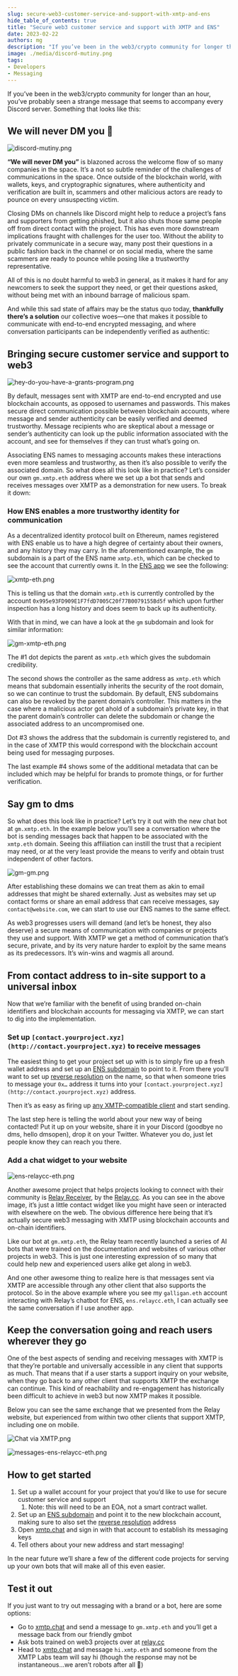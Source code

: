 ```yaml
---
slug: secure-web3-customer-service-and-support-with-xmtp-and-ens
hide_table_of_contents: true
title: "Secure web3 customer service and support with XMTP and ENS"
date: 2023-02-22
authors: mg
description: "If you’ve been in the web3/crypto community for longer than an hour, you’ve probably seen a strange message that seems to accompany every Discord server."
image: ./media/discord-mutiny.png
tags:
- Developers
- Messaging
---
```


If you’ve been in the web3/crypto community for longer than an hour, you’ve probably seen a strange message that seems to accompany every Discord server. Something that looks like this:

## We will never DM you 🫣

![discord-mutiny.png](./media/discord-mutiny.png)

<!--truncate-->

**“We will never DM you”** is blazoned across the welcome flow of so many companies in the space. It’s a not so subtle reminder of the challenges of communications in the space. Once outside of the blockchain world, with wallets, keys, and cryptographic signatures, where authenticity and verification are built in, scammers and other malicious actors are ready to pounce on every unsuspecting victim.

Closing DMs on channels like Discord might help to reduce a project’s fans and supporters from getting phished, but it also shuts those same people off from direct contact with the project. This has even more downstream implications fraught with challenges for the user too. Without the ability to privately communicate in a secure way, many post their questions in a public fashion back in the channel or on social media, where the same scammers are ready to pounce while posing like a trustworthy representative.

All of this is no doubt harmful to web3 in general, as it makes it hard for any newcomers to seek the support they need, or get their questions asked, without being met with an inbound barrage of malicious spam.

And while this sad state of affairs may be the status quo today, **thankfully there’s a solution** our collective woes—one that makes it possible to communicate with end-to-end encrypted messaging, and where conversation participants can be independently verified as authentic:

## Bringing secure customer service and support to web3

![hey-do-you-have-a-grants-program.png](./media/hey-do-you-have-a-grants-program.png)

By default, messages sent with XMTP are end-to-end encrypted and use blockchain accounts, as opposed to usernames and passwords. This makes secure direct communication possible between blockchain accounts, where message and sender authenticity can be easily verified and deemed trustworthy. Message recipients who are skeptical about a message or sender’s authenticity can look up the public information associated with the account, and see for themselves if they can trust what’s going on.

Associating ENS names to messaging accounts makes these interactions even more seamless and trustworthy, as then it’s also possible to verify the associated domain. So what does all this look like in practice? Let’s consider our own `gm.xmtp.eth` address where we set up a bot that sends and receives messages over XMTP as a demonstration for new users. To break it down:

### How ENS enables a more trustworthy identity for communication

As a decentralized identity protocol built on Ethereum, names registered with ENS enable us to have a high degree of certainty about their owners, and any history they may carry. In the aforementioned example, the `gm` subdomain is a part of the ENS name  `xmtp.eth`, which can be checked to see the account that currently owns it. In the [ENS app](https://app.ens.domains/name/xmtp.eth/details) we see the following:

![xmtp-eth.png](./media/xmtp-eth.png)

This is telling us that the domain `xmtp.eth` is currently controlled by the account `0x995e93FD909E1F7fdD7005C20f77B0079155Bd5f` which upon further inspection has a long history and does seem to back up its authenticity.

With that in mind, we can have a look at the `gm` subdomain and look for similar information:

![gm-xmtp-eth.png](./media/gm-xmtp-eth.png)

The #1 dot depicts the parent as `xmtp.eth` which gives the subdomain credibility.

The second shows the controller as the same address as `xmtp.eth` which means that subdomain essentially inherits the security of the root domain, so we can continue to trust the subdomain. By default, ENS subdomains can also be revoked by the parent domain’s controller. This matters in the case where a malicious actor got ahold of a subdomain’s private key, in that the parent domain’s controller can delete the subdomain or change the associated address to an uncompromised one.

Dot #3 shows the address that the subdomain is currently registered to, and in the case of XMTP this would correspond with the blockchain account being used for messaging purposes.

The last example #4 shows some of the additional metadata that can be included which may be helpful for brands to promote things, or for further verification.

## Say gm to dms

So what does this look like in practice? Let’s try it out with the new chat bot at `gm.xmtp.eth`. In the example below you’ll see a conversation where the bot is sending messages back that happen to be associated with the `xmtp.eth` domain. Seeing this affiliation can instill the trust that a recipient may need, or at the very least provide the means to verify and obtain trust independent of other factors.

![gm-gm.png](./media/gm-gm.png)

After establishing these domains we can treat them as akin to email addresses that might be shared externally. Just as websites may set up contact forms or share an email address that can receive messages, say `contact@website.com`, we can start to use our ENS names to the same effect.

As web3 progresses users will demand (and let’s be honest, they also deserve) a secure means of communication with companies or projects they use and support. With XMTP we get a method of communication that’s secure, private, and by its very nature harder to exploit by the same means as its predecessors. It’s win-wins and wagmis all around.

## From contact address to in-site support to a universal inbox

Now that we’re familiar with the benefit of using branded on-chain identifiers and blockchain accounts for messaging via XMTP, we can start to dig into the implementation.

### Set up `[contact.yourproject.xyz](http://contact.yourproject.xyz)` to receive messages

The easiest thing to get your project set up with is to simply fire up a fresh wallet address and set up an [ENS subdomain](https://docs.ens.domains/dapp-developer-guide/managing-names) to point to it. From there you’ll want to set up [reverse resolution](https://docs.ens.domains/dapp-developer-guide/managing-names#configuring-reverse-resolution) on the name, so that when someone tries to message your `0x…` address it turns into your `[contact.yourproject.xyz](http://contact.yourproject.xyz)` address.

Then it’s as easy as firing up [any XMTP-compatible client](https://github.com/xmtp/awesome-xmtp) and start sending.

The last step here is telling the world about your new way of being contacted! Put it up on your website, share it in your Discord (goodbye no dms, hello dmsopen), drop it on your Twitter. Whatever you do, just let people know they can reach you there.

### Add a chat widget to your website

![ens-relaycc-eth.png](./media/ens-relaycc-eth.png)

Another awesome project that helps projects looking to connect with their community is [Relay Receiver](https://github.com/relaycc/receiver), by the [Relay.cc](http://relay.cc). As you can see in the above image, it’s just a little contact widget like you might have seen or interacted with elsewhere on the web. The obvious difference here being that it’s actually secure web3 messaging with XMTP using blockchain accounts and on-chain identifiers.

Like our bot at `gm.xmtp.eth`, the Relay team recently launched a series of AI bots that were trained on the documentation and websites of various other projects in web3. This is just one interesting expression of so many that could help new and experienced users alike get along in web3.

And one other awesome thing to realize here is that messages sent via XMTP are accessible through any other client that also supports the protocol. So in the above example where you see my `galligan.eth` account interacting with Relay’s chatbot for ENS, `ens.relaycc.eth`, I can actually see the same conversation if I use another app.

## Keep the conversation going and reach users wherever they go

One of the best aspects of sending and receiving messages with XMTP is that they’re portable and universally accessible in any client that supports as much. That means that if a user starts a support inquiry on your website, when they go back to any other client that supports XMTP the exchange can continue. This kind of reachability and re-engagement has historically been difficult to achieve in web3 but now XMTP makes it possible.

Below you can see the same exchange that we presented from the Relay website, but experienced from within two other clients that support XMTP, including one on mobile.

![Chat via XMTP.png](./media/Chat_via_XMTP.png)

![messages-ens-relaycc-eth.png](./media/messages-ens-relaycc-eth.png)

## How to get started

1. Set up a wallet account for your project that you’d like to use for secure customer service and support
    1. Note: this will need to be an EOA, not a smart contract wallet.
2. Set up an [ENS subdomain](https://docs.ens.domains/dapp-developer-guide/managing-names#creating-subdomains) and point it to the new blockchain account, making sure to also set the [reverse resolution](https://docs.ens.domains/dapp-developer-guide/managing-names#configuring-reverse-resolution) address
3. Open [xmtp.chat](http://xmtp.chat) and sign in with that account to establish its messaging keys
4. Tell others about your new address and start messaging!

In the near future we’ll share a few of the different code projects for serving up your own bots that will make all of this even easier.

## Test it out

If you just want to try out messaging with a brand or a bot, here are some options:

- Go to [xmtp.chat](http://xmtp.chat) and send a message to `gm.xmtp.eth` and you’ll get a message back from our friendly gmbot
- Ask bots trained on web3 projects over at [relay.cc](http://relay.cc)
- Head to [xmtp.chat](http://xmtp.chat) and message `hi.xmtp.eth` and someone from the XMTP Labs team will say hi (though the response may not be instantaneous…we aren’t robots after all 🤖)
